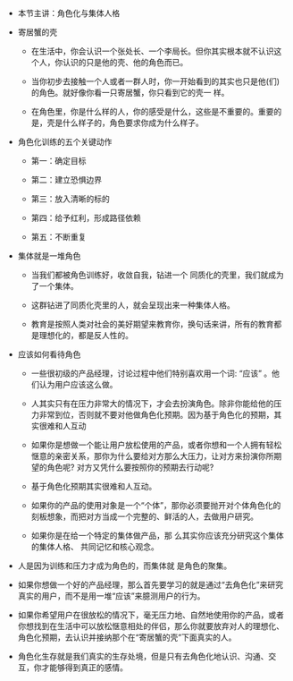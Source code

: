 - 本节主讲：角色化与集体人格

- 寄居蟹的壳

  - 在生活中，你会认识一个张处长、一个李局长。但你其实根本就不认识这个人，你认识的只是他的壳、他的角色而已。

  - 当你初步去接触一个人或者一群人时，你一开始看到的其实也只是他(们)的角色。就好像你看一只寄居蟹，你只看到它的壳一 样。

  - 在角色里，你是什么样的人，你的感受是什么，这些是不重要的。重要的是，壳是什么样子的，角色要求你成为什么样子。

- 角色化训练的五个关键动作

  - 第一：确定目标

  - 第二：建立恐惧边界

  - 第三：放入清晰的标的

  - 第四：给予红利，形成路径依赖

  - 第五：不断重复

- 集体就是一堆角色

  - 当我们都被角色训练好，收敛自我，钻进一个 同质化的壳里，我们就成为了一个集体。

  - 这群钻进了同质化壳里的人，就会呈现出来一种集体人格。

  - 教育是按照人类对社会的美好期望来教育你，换句话来讲，所有的教育都是理想化的，都是反人性的。

- 应该如何看待角色

  - 一些很初级的产品经理，讨论过程中他们特别喜欢用一个词: “应该” 。他们认为用户应该这么做。

  - 人其实只有在压力非常大的情况下，才会去扮演角色。除非你能给他的压力非常到位，否则就不要对他做角色化预期。因为基于角色化的预期，其实很难和人互动

  - 如果你是想做一个能让用户放松使用的产品，或者你想和一个人拥有轻松惬意的亲密关系，那你为什么要给对方那么大压力，让对方来扮演你所期望的角色呢? 对方又凭什么要按照你的预期去行动呢?

  - 基于角色化预期其实很难和人互动。

  - 如果你的产品的使用对象是一个“个体”，那你必须要抛开对个体角色化的刻板想象，而把对方当成一个完整的、鲜活的人，去做用户研究。

  - 如果你是在给一个特定的集体做产品，那 么其实你应该充分研究这个集体的集体人格、 共同记忆和核心观念。

- 人是因为训练和压力才成为角色的，而集体就 是角色的聚集。

- 如果你想做一个好的产品经理，那么首先要学习的就是通过“去角色化”来研究真实的用户，而不是用一堆“应该”来臆测用户的行为。

- 如果你希望用户在很放松的情况下，毫无压力地、自然地使用你的产品，或者你想找到在生活中可以放松惬意相处的伴侣，那么你就要放弃对人的理想化、角色化预期，去认识并接纳那个在“寄居蟹的壳”下面真实的人。

- 角色化生存就是我们真实的生存处境，但是只有去角色化地认识、沟通、交互，你才能够得到真正的感情。
